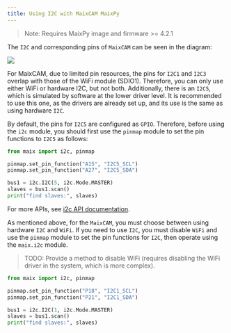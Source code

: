 ```yaml
---
title: Using I2C with MaixCAM MaixPy
---
```


> Note: Requires MaixPy image and firmware >= 4.2.1

The `I2C` and corresponding pins of `MaixCAM` can be seen in the diagram:

![](http://wiki.sipeed.com/hardware/zh/lichee/assets/RV_Nano/intro/RV_Nano_3.jpg)

For MaixCAM, due to limited pin resources, the pins for `I2C1` and `I2C3` overlap with those of the WiFi module (SDIO1). Therefore, you can only use either WiFi or hardware I2C, but not both. Additionally, there is an `I2C5`, which is simulated by software at the lower driver level. It is recommended to use this one, as the drivers are already set up, and its use is the same as using hardware `I2C`.

By default, the pins for `I2C5` are configured as `GPIO`. Therefore, before using the `i2c` module, you should first use the `pinmap` module to set the pin functions to `I2C5` as follows:

```python
from maix import i2c, pinmap

pinmap.set_pin_function("A15", "I2C5_SCL")
pinmap.set_pin_function("A27", "I2C5_SDA")

bus1 = i2c.I2C(5, i2c.Mode.MASTER)
slaves = bus1.scan()
print("find slaves:", slaves)

```

For more APIs, see [i2c API documentation](https://wiki.sipeed.com/maixpy/api/maix/peripheral/i2c.html).

As mentioned above, for the `MaixCAM`, you must choose between using hardware `I2C` and `WiFi`. If you need to use `I2C`, you must disable `WiFi` and use the `pinmap` module to set the pin functions for `I2C`, then operate using the `maix.i2c` module.
> TODO: Provide a method to disable WiFi (requires disabling the WiFi driver in the system, which is more complex).

```python
from maix import i2c, pinmap

pinmap.set_pin_function("P18", "I2C1_SCL")
pinmap.set_pin_function("P21", "I2C1_SDA")

bus1 = i2c.I2C(1, i2c.Mode.MASTER)
slaves = bus1.scan()
print("find slaves:", slaves)

```
